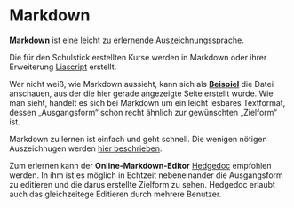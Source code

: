 # Markdown

[**Markdown**](https://de.wikipedia.org/wiki/Markdown) ist eine leicht zu erlernende Auszeichnungssprache.

Die für den Schulstick erstellten Kurse werden in Markdown oder ihrer Erweiterung [Liascript](../LiaScript/liascript.md) erstellt.

Wer nicht weiß, wie Markdown aussieht, kann sich als [**Beispiel**](https://raw.githubusercontent.com/fsfw-dresden/schulstick-tutorial-docs/refs/heads/main/Markdown/markdown.md) die Datei anschauen, aus der die hier gerade angezeigte Seite erstellt wurde. Wie man sieht, handelt es sich bei Markdown um ein leicht lesbares Textformat, dessen „Ausgangsform“ schon recht ähnlich zur gewünschten „Zielform“ ist.

Markdown zu lernen ist einfach und geht schnell. Die wenigen nötigen Auszeichnugen werden [hier beschrieben](https://de.wikipedia.org/wiki/Markdown#Auszeichnungsbeispiele).

Zum erlernen kann der **Online-Markdown-Editor** [Hedgedoc](https://hedgedoc.c3d2.de/features?both) empfohlen werden. In ihm ist es möglich in Echtzeit nebeneinander die Ausgangsform zu editieren und die darus erstellte Zielform zu sehen. Hedgedoc erlaubt auch das gleichzeitege Editieren durch mehrere Benutzer.
